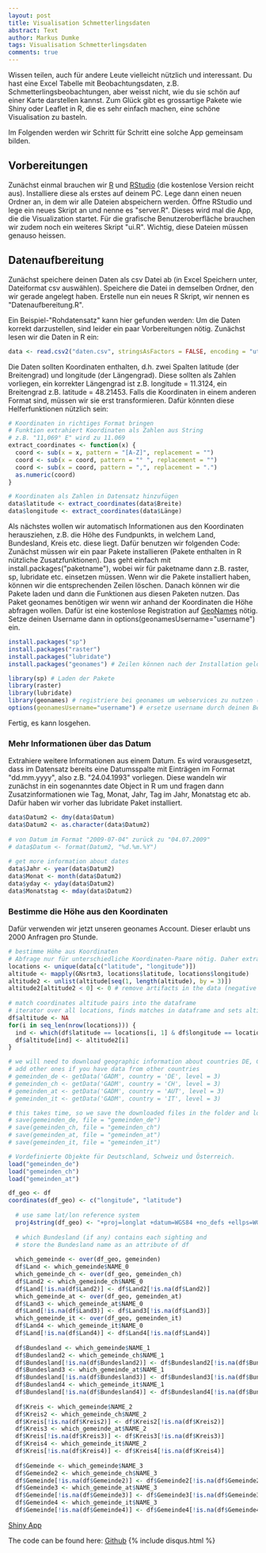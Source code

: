 ```yaml
---
layout: post
title: Visualisation Schmetterlingsdaten
abstract: Text
author: Markus Dumke
tags: Visualisation Schmetterlingsdaten
comments: true
---
```


Wissen teilen, auch für andere Leute vielleicht nützlich und interessant.
Du hast eine Excel Tabelle mit Beobachtungsdaten, z.B. Schmetterlingsbeobachtungen, aber weisst nicht, wie du sie schön auf einer Karte darstellen kannst.
Zum Glück gibt es grossartige Pakete wie Shiny oder Leaflet in R, die es sehr einfach machen, eine schöne Visualisation zu basteln.

Im Folgenden werden wir Schritt für Schritt eine solche App gemeinsam bilden.

## Vorbereitungen
Zunächst einmal brauchen wir <a href="https://cran.r-project.org/bin/windows/base/" target="_blank">R</a> und <a href="https://www.rstudio.com/products/rstudio/download/" target="_blank">RStudio</a> (die kostenlose Version reicht aus). 
Installiere diese als erstes auf deinem PC. Lege dann einen neuen Ordner an, in dem wir alle Dateien abspeichern werden. 
Öffne RStudio und lege ein neues Skript an und nenne es "server.R". Dieses wird mal die App, die die Visualization startet. 
Für die grafische Benutzeroberfläche brauchen wir zudem noch ein weiteres Skript "ui.R". Wichtig, diese Dateien müssen genauso heissen.

## Datenaufbereitung
Zunächst speichere deinen Daten als csv Datei ab (in Excel Speichern unter, Dateiformat csv auswählen). 
Speichere die Datei in demselben Ordner, den wir gerade angelegt haben. Erstelle nun ein neues R Skript, wir nennen es "Datenaufbereitung.R".

Ein Beispiel-"Rohdatensatz" kann hier gefunden werden: 
Um die Daten korrekt darzustellen, sind leider ein paar Vorbereitungen nötig. Zunächst lesen wir die Daten in R ein:

```r
data <- read.csv2("daten.csv", stringsAsFactors = FALSE, encoding = "utf8") # ersetze "daten.csv" durch den Namen des Datensatzs, falls anders.
```

Die Daten sollten Koordinaten enthalten, d.h. zwei Spalten latitude (der Breitengrad) und longitude (der Längengrad). 
Diese sollten als Zahlen vorliegen, ein korrekter Längengrad ist z.B. longitude = 11.3124, ein Breitengrad z.B. latitude = 48.21453.
Falls die Koordinaten in einem anderen Format sind, müssen wir sie erst transformieren. Dafür könnten diese Helferfunktionen nützlich sein:

```r
# Koordinaten in richtiges Format bringen
# Funktion extrahiert Koordinaten als Zahlen aus String
# z.B. "11,069° E" wird zu 11.069
extract_coordinates <- function(x) {
  coord <- sub(x = x, pattern = "[A-Z]", replacement = "")
  coord <- sub(x = coord, pattern = "° ", replacement = "")
  coord <- sub(x = coord, pattern = ",", replacement = ".")
  as.numeric(coord)
}

# Koordinaten als Zahlen in Datensatz hinzufügen
data$latitude <- extract_coordinates(data$Breite)
data$longitude <- extract_coordinates(data$Länge)
```

Als nächstes wollen wir automatisch Informationen aus den Koordinaten herausziehen, z.B. die Höhe des Fundpunkts, in welchem Land, Bundesland, Kreis etc. diese liegt.
Dafür benutzen wir folgenden Code: Zunächst müssen wir ein paar Pakete installieren (Pakete enthalten in R nützliche Zusatzfunktionen). 
Das geht einfach mit install.packages("paketname"), wobei wir für paketname dann z.B. raster, sp, lubridate etc. einsetzen müssen.
Wenn wir die Pakete installiert haben, können wir die entsprechenden Zeilen löschen. Danach können wir die Pakete laden und dann die Funktionen aus diesen Paketen nutzen.
Das Paket geonames benötigen wir wenn wir anhand der Koordinaten die Höhe abfragen wollen. 
Dafür ist eine kostenlose Registration auf 
<a href="http://www.geonames.org/login" target="_blank">GeoNames</a> nötig. Setze deinen Username dann in options(geonamesUsername="username") ein.

```r
install.packages("sp")
install.packages("raster")
install.packages("lubridate")
install.packages("geonames") # Zeilen können nach der Installation gelöscht werden

library(sp) # Laden der Pakete
library(raster)
library(lubridate)
library(geonames) # registriere bei geonames um webservices zu nutzen (z.B. Höhenabfrage von Koordinaten)
options(geonamesUsername="username") # ersetze username durch deinen Benutzernamen.
```

Fertig, es kann losgehen.

### Mehr Informationen über das Datum
Extrahiere weitere Informationen aus einem Datum. Es wird vorausgesetzt, dass im Datensatz bereits eine Datumsspalte mit Einträgen im Format "dd.mm.yyyy", also z.B. "24.04.1993" vorliegen.
Diese wandeln wir zunächst in ein sogenanntes date Object in R um und fragen dann Zusatzinformationen wie Tag, Monat, Jahr, Tag im Jahr, Monatstag etc ab. 
Dafür haben wir vorher das lubridate Paket installiert.

```r
data$Datum2 <- dmy(data$Datum)
data$Datum2 <- as.character(data$Datum2)
  
# von Datum im Format "2009-07-04" zurück zu "04.07.2009"
# data$Datum <- format(Datum2, "%d.%m.%Y")
  
# get more information about dates
data$Jahr <- year(data$Datum2)
data$Monat <- month(data$Datum2)
data$yday <- yday(data$Datum2)
data$Monatstag <- mday(data$Datum2)
```

### Bestimme die Höhe aus den Koordinaten
Dafür verwenden wir jetzt unseren geonames Account. Dieser erlaubt uns 2000 Anfragen pro Stunde.

```r
# bestimme Höhe aus Koordinaten
# Abfrage nur für unterschiedliche Koordinaten-Paare nötig. Daher extrahieren wir zunächst alle einzigartigen (latitude, longitude)-Paare.
locations <- unique(data[c("latitude", "longitude")])
altitude <- mapply(GNsrtm3, locations$latitude, locations$longitude)
altitude2 <- unlist(altitude[seq(1, length(altitude), by = 3)])
altitude2[altitude2 < 0] <- 0 # remove artifacts in the data (negative altitude)
  
# match coordinates altitude pairs into the dataframe
# iterator over all locations, finds matches in dataframe and sets altitude to the corresponding value
df$altitude <- NA
for(i in seq_len(nrow(locations))) {
  ind <- which(df$latitude == locations[i, 1] & df$longitude == locations[i, 2])
  df$altitude[ind] <- altitude2[i]
}
```


```r
# we will need to download geographic information about countries DE, CH, AUT, IT
# add other ones if you have data from other countries
# gemeinden_de <- getData('GADM', country = 'DE', level = 3)
# gemeinden_ch <- getData('GADM', country = 'CH', level = 3)
# gemeinden_at <- getData('GADM', country = 'AUT', level = 3)
# gemeinden_it <- getData('GADM', country = 'IT', level = 3)

# this takes time, so we save the downloaded files in the folder and load them the next time
# save(gemeinden_de, file = "gemeinden_de")
# save(gemeinden_ch, file = "gemeinden_ch")
# save(gemeinden_at, file = "gemeinden_at")
# save(gemeinden_it, file = "gemeinden_it")

# Vordefinierte Objekte für Deutschland, Schweiz und Österreich.
load("gemeinden_de")
load("gemeinden_ch")
load("gemeinden_at")

df_geo <- df
coordinates(df_geo) <- c("longitude", "latitude")
  
  # use same lat/lon reference system
  proj4string(df_geo) <- "+proj=longlat +datum=WGS84 +no_defs +ellps=WGS84 +towgs84=0,0,0"
  
  # which Bundesland (if any) contains each sighting and
  # store the Bundesland name as an attribute of df
  
  which_gemeinde <- over(df_geo, gemeinden)
  df$Land <- which_gemeinde$NAME_0
  which_gemeinde_ch <- over(df_geo, gemeinden_ch)
  df$Land2 <- which_gemeinde_ch$NAME_0
  df$Land[!is.na(df$Land2)] <- df$Land2[!is.na(df$Land2)]
  which_gemeinde_at <- over(df_geo, gemeinden_at)
  df$Land3 <- which_gemeinde_at$NAME_0
  df$Land[!is.na(df$Land3)] <- df$Land3[!is.na(df$Land3)]
  which_gemeinde_it <- over(df_geo, gemeinden_it)
  df$Land4 <- which_gemeinde_it$NAME_0
  df$Land[!is.na(df$Land4)] <- df$Land4[!is.na(df$Land4)]
  
  df$Bundesland <- which_gemeinde$NAME_1
  df$Bundesland2 <- which_gemeinde_ch$NAME_1
  df$Bundesland[!is.na(df$Bundesland2)] <- df$Bundesland2[!is.na(df$Bundesland2)]
  df$Bundesland3 <- which_gemeinde_at$NAME_1
  df$Bundesland[!is.na(df$Bundesland3)] <- df$Bundesland3[!is.na(df$Bundesland3)]
  df$Bundesland4 <- which_gemeinde_it$NAME_1
  df$Bundesland[!is.na(df$Bundesland4)] <- df$Bundesland4[!is.na(df$Bundesland4)]
  
  df$Kreis <- which_gemeinde$NAME_2
  df$Kreis2 <- which_gemeinde_ch$NAME_2
  df$Kreis[!is.na(df$Kreis2)] <- df$Kreis2[!is.na(df$Kreis2)]
  df$Kreis3 <- which_gemeinde_at$NAME_2
  df$Kreis[!is.na(df$Kreis3)] <- df$Kreis3[!is.na(df$Kreis3)]
  df$Kreis4 <- which_gemeinde_it$NAME_2
  df$Kreis[!is.na(df$Kreis4)] <- df$Kreis4[!is.na(df$Kreis4)]
  
  df$Gemeinde <- which_gemeinde$NAME_3
  df$Gemeinde2 <- which_gemeinde_ch$NAME_3
  df$Gemeinde[!is.na(df$Gemeinde2)] <- df$Gemeinde2[!is.na(df$Gemeinde2)]
  df$Gemeinde3 <- which_gemeinde_at$NAME_3
  df$Gemeinde[!is.na(df$Gemeinde3)] <- df$Gemeinde3[!is.na(df$Gemeinde3)]
  df$Gemeinde4 <- which_gemeinde_it$NAME_3
  df$Gemeinde[!is.na(df$Gemeinde4)] <- df$Gemeinde4[!is.na(df$Gemeinde4)]
```








[Shiny App](https://github.com/markdumke/lepivis)



The code can be found here: [Github](https://github.com/markdumke/lepivis)
{% include disqus.html %}

